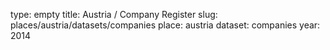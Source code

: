 type: empty
title: Austria / Company Register
slug: places/austria/datasets/companies
place: austria
dataset: companies
year: 2014
